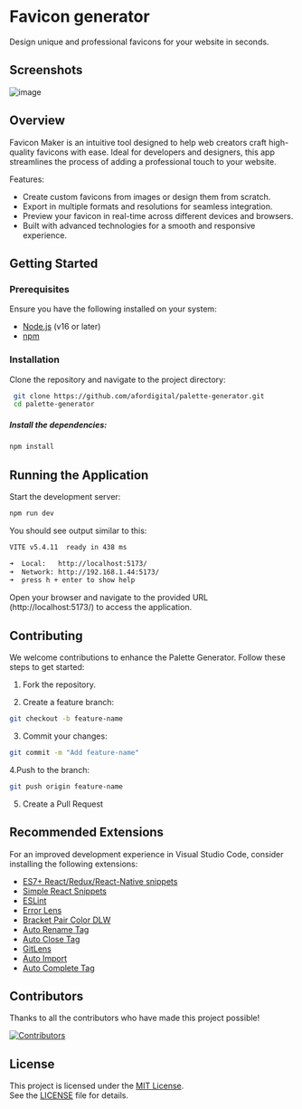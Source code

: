 
# Favicon generator

Design unique and professional favicons for your website in seconds.


## Screenshots

![image](https://github.com/user-attachments/assets/1f23f6fd-4da3-4190-b8fb-f18f95a4667e)


## Overview


Favicon Maker is an intuitive tool designed to help web creators craft high-quality favicons with ease. Ideal for developers and designers, this app streamlines the process of adding a professional touch to your website.

Features:

- Create custom favicons from images or design them from scratch.
- Export in multiple formats and resolutions for seamless integration.
- Preview your favicon in real-time across different devices and browsers.
- Built with advanced technologies for a smooth and responsive experience.

## Getting Started
### Prerequisites
Ensure you have the following installed on your system:

- [Node.js](https://nodejs.org/es) (v16 or later)
- [npm](https://www.npmjs.com/)

### Installation

Clone the repository and navigate to the project directory:

```bash
 git clone https://github.com/afordigital/palette-generator.git
 cd palette-generator
```

##### Install the dependencies:

```bash
npm install
```

## Running the Application

Start the development server:

```bash
npm run dev
```

You should see output similar to this:

```bash
VITE v5.4.11  ready in 438 ms

➜  Local:   http://localhost:5173/
➜  Network: http://192.168.1.44:5173/
➜  press h + enter to show help
```

Open your browser and navigate to the provided URL (http://localhost:5173/) to access the application.

## Contributing

We welcome contributions to enhance the Palette Generator. Follow these steps to get started: 

1. Fork the repository. 

2. Create a feature branch:
```bash
git checkout -b feature-name
```
3. Commit your changes:
```bash
git commit -m "Add feature-name"
```
4.Push to the branch:
```bash
git push origin feature-name
```
5. Create a Pull Request

## Recommended Extensions

For an improved development experience in Visual Studio Code, consider installing the following extensions:

- [ES7+ React/Redux/React-Native snippets](https://marketplace.visualstudio.com/items?itemName=dsznajder.es7-react-js-snippets)
- [Simple React Snippets](https://marketplace.visualstudio.com/items?itemName=burkeholland.simple-react-snippets)
- [ESLint](https://marketplace.visualstudio.com/items?itemName=dbaeumer.vscode-eslint)
- [Error Lens](https://marketplace.visualstudio.com/items?itemName=usernamehw.errorlens)
- [Bracket Pair Color DLW](https://marketplace.visualstudio.com/items?itemName=BracketPairColorDLW.bracket-pair-color-dlw)
- [Auto Rename Tag](https://marketplace.visualstudio.com/items?itemName=formulahendry.auto-rename-tag)
- [Auto Close Tag](https://marketplace.visualstudio.com/items?itemName=formulahendry.auto-close-tag)
- [GitLens](https://marketplace.visualstudio.com/items?itemName=eamodio.gitlens)
- [Auto Import](https://marketplace.visualstudio.com/items?itemName=steoates.autoimport)
- [Auto Complete Tag](https://marketplace.visualstudio.com/items?itemName=formulahendry.auto-complete-tag)

## Contributors

Thanks to all the contributors who have made this project possible!

[![Contributors](https://contrib.rocks/image?repo=afordigital/palette-generator)](https://github.com/afordigital/palette-generator/graphs/contributors)


## License

This project is licensed under the [MIT License](https://opensource.org/licenses/MIT).  
See the [LICENSE](./LICENSE) file for details.
